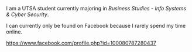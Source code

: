 I am a UTSA student currently majoring in *Business Studies - Info Systems & Cyber Security*.

 I can currently only be found on Facebook because I rarely spend my time online.
 
 https://www.facebook.com/profile.php?id=100080787280437

